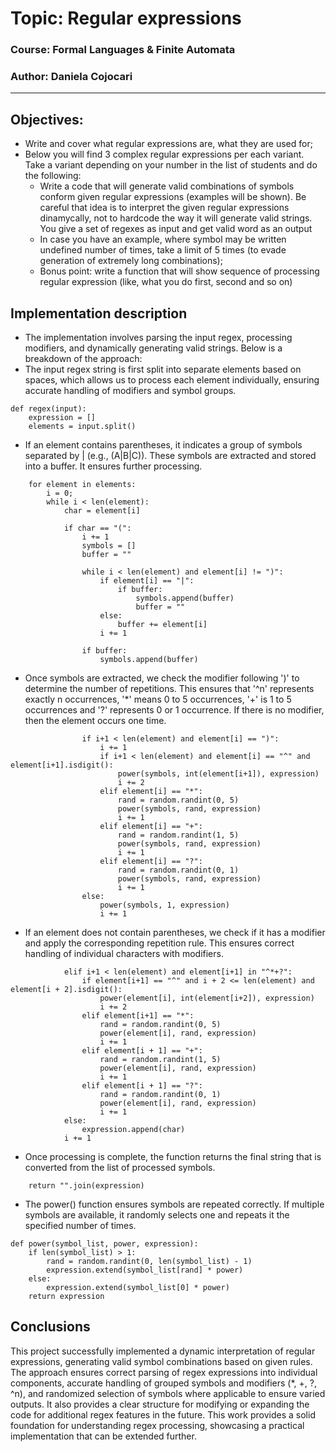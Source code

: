 # Topic: Regular expressions

### Course: Formal Languages & Finite Automata
### Author: Daniela Cojocari

----
## Objectives:

* Write and cover what regular expressions are, what they are used for;
* Below you will find 3 complex regular expressions per each variant. Take a variant depending on your number in the list of students and do the following:
  * Write a code that will generate valid combinations of symbols conform given regular expressions (examples will be shown). Be careful that idea is to interpret the given regular expressions dinamycally, not to hardcode the way it will generate valid strings. You give a set of regexes as input and get valid word as an output 
  * In case you have an example, where symbol may be written undefined number of times, take a limit of 5 times (to evade generation of extremely long combinations); 
  * Bonus point: write a function that will show sequence of processing regular expression (like, what you do first, second and so on)


## Implementation description

* The implementation involves parsing the input regex, processing modifiers, and dynamically generating valid strings.
Below is a breakdown of the approach:
* The input regex string is first split into separate elements based on spaces, which allows us to process each element
individually, ensuring accurate handling of modifiers and symbol groups.
```
def regex(input):
    expression = []
    elements = input.split()
```

* If an element contains parentheses, it indicates a group of symbols separated by | (e.g., (A|B|C)). These symbols are 
extracted and stored into a buffer. It ensures further processing.
```
    for element in elements:
        i = 0;
        while i < len(element):
            char = element[i]

            if char == "(":
                i += 1
                symbols = []
                buffer = ""

                while i < len(element) and element[i] != ")":
                    if element[i] == "|":
                        if buffer:
                            symbols.append(buffer)
                            buffer = ""
                    else:
                        buffer += element[i]
                    i += 1

                if buffer:
                    symbols.append(buffer)
```

* Once symbols are extracted, we check the modifier following ')' to determine the number of repetitions. This ensures 
that '^n' represents exactly n occurrences, '*' means 0 to 5 occurrences, '+' is 1 to 5 occurrences and '?' represents 0
or 1 occurrence. If there is no modifier, then the element occurs one time.
```
                if i+1 < len(element) and element[i] == ")":
                    i += 1
                    if i+1 < len(element) and element[i] == "^" and element[i+1].isdigit():
                        power(symbols, int(element[i+1]), expression)
                        i += 2
                    elif element[i] == "*":
                        rand = random.randint(0, 5)
                        power(symbols, rand, expression)
                        i += 1
                    elif element[i] == "+":
                        rand = random.randint(1, 5)
                        power(symbols, rand, expression)
                        i += 1
                    elif element[i] == "?":
                        rand = random.randint(0, 1)
                        power(symbols, rand, expression)
                        i += 1
                else:
                    power(symbols, 1, expression)
                    i += 1
```

* If an element does not contain parentheses, we check if it has a modifier and apply the corresponding repetition rule.
This ensures correct handling of individual characters with modifiers.
```
            elif i+1 < len(element) and element[i+1] in "^*+?":
                if element[i+1] == "^" and i + 2 <= len(element) and element[i + 2].isdigit():
                    power(element[i], int(element[i+2]), expression)
                    i += 2
                elif element[i+1] == "*":
                    rand = random.randint(0, 5)
                    power(element[i], rand, expression)
                    i += 1
                elif element[i + 1] == "+":
                    rand = random.randint(1, 5)
                    power(element[i], rand, expression)
                    i += 1
                elif element[i + 1] == "?":
                    rand = random.randint(0, 1)
                    power(element[i], rand, expression)
                    i += 1
            else:
                expression.append(char)
            i += 1
```

* Once processing is complete, the function returns the final string that is converted from the list of processed symbols.
```
    return "".join(expression)

```

* The power() function ensures symbols are repeated correctly. If multiple symbols are available, it randomly selects
one and repeats it the specified number of times.
```
def power(symbol_list, power, expression):
    if len(symbol_list) > 1:
        rand = random.randint(0, len(symbol_list) - 1)
        expression.extend(symbol_list[rand] * power)
    else:
        expression.extend(symbol_list[0] * power)
    return expression
```


## Conclusions 
This project successfully implemented a dynamic interpretation of regular expressions, generating valid symbol 
combinations based on given rules. The approach ensures correct parsing of regex expressions into individual components, 
accurate handling of grouped symbols and modifiers (*, +, ?, ^n), and randomized selection of symbols where applicable 
to ensure varied outputs. It also provides a clear structure for modifying or expanding the code for additional regex 
features in the future. This work provides a solid foundation for understanding regex processing, showcasing a practical
implementation that can be extended further.